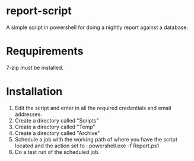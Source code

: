 report-script
=============

A simple script in powershell for doing a nightly report against a database.

Requpirements
=============

7-zip must be installed.

Installation
============

1. Edit the script and enter in all the required credentials and email addresses.
2. Create a directory called "Scripts"
3. Create a directory called "Temp"
4. Create a directory called "Archive"
5. Schedule a job with the working path of where you have the script located and the action set to : powershell.exe -f Report.ps1
6. Do a test run of the scheduled job.

